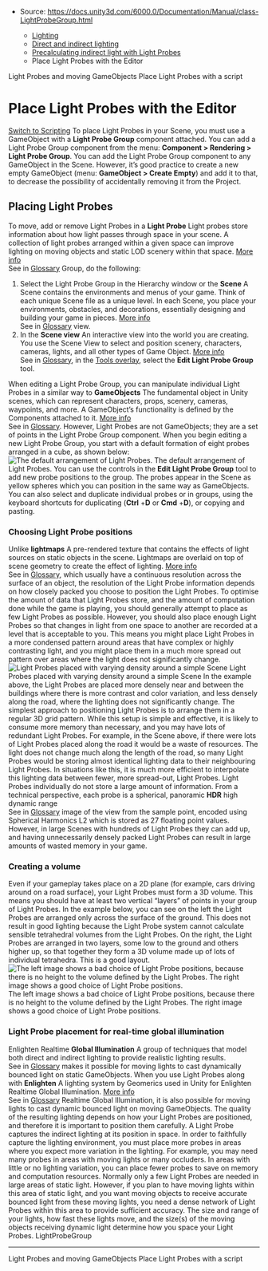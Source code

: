 * Source: https://docs.unity3d.com/6000.0/Documentation/Manual/class-LightProbeGroup.html

  * [Lighting](https://docs.unity3d.com/6000.0/Documentation/Manual/LightingOverview.html)
  * [Direct and indirect lighting](https://docs.unity3d.com/6000.0/Documentation/Manual/direct-and-indirect-lighting.html)
  * [Precalculating indirect light with Light Probes](https://docs.unity3d.com/6000.0/Documentation/Manual/LightProbes-landing.html)
  * Place Light Probes with the Editor


[](https://docs.unity3d.com/6000.0/Documentation/Manual/LightProbes-MovingObjects.html)
Light Probes and moving GameObjects
[](https://docs.unity3d.com/6000.0/Documentation/Manual/LightProbes-Placing-Scripting.html)
Place Light Probes with a script
# Place Light Probes with the Editor
[Switch to Scripting](https://docs.unity3d.com/6000.0/Documentation/ScriptReference/LightProbeGroup.html "Go to LightProbeGroup page in the Scripting Reference")
To place Light Probes in your Scene, you must use a GameObject with a **Light Probe Group** component attached. You can add a Light Probe Group component from the menu: **Component > Rendering > Light Probe Group**.
You can add the Light Probe Group component to any GameObject in the Scene. However, it’s good practice to create a new empty GameObject (menu: **GameObject > Create Empty**) and add it to that, to decrease the possibility of accidentally removing it from the Project.
## Placing Light Probes
To move, add or remove Light Probes in a **Light Probe** Light probes store information about how light passes through space in your scene. A collection of light probes arranged within a given space can improve lighting on moving objects and static LOD scenery within that space. [More info](https://docs.unity3d.com/6000.0/Documentation/Manual/LightProbes.html)  
See in [Glossary](https://docs.unity3d.com/6000.0/Documentation/Manual/Glossary.html#LightProbe) Group, do the following:
  1. Select the Light Probe Group in the Hierarchy window or the **Scene** A Scene contains the environments and menus of your game. Think of each unique Scene file as a unique level. In each Scene, you place your environments, obstacles, and decorations, essentially designing and building your game in pieces. [More info](https://docs.unity3d.com/6000.0/Documentation/Manual/CreatingScenes.html)  
See in [Glossary](https://docs.unity3d.com/6000.0/Documentation/Manual/Glossary.html#Scene) view.
  2. In the **Scene view** An interactive view into the world you are creating. You use the Scene View to select and position scenery, characters, cameras, lights, and all other types of Game Object. [More info](https://docs.unity3d.com/6000.0/Documentation/Manual/UsingTheSceneView.html)  
See in [Glossary](https://docs.unity3d.com/6000.0/Documentation/Manual/Glossary.html#SceneView), in the [Tools overlay](https://docs.unity3d.com/6000.0/Documentation/Manual/default-overlays-reference.html), select the **Edit Light Probe Group** tool.


When editing a Light Probe Group, you can manipulate individual Light Probes in a similar way to **GameObjects** The fundamental object in Unity scenes, which can represent characters, props, scenery, cameras, waypoints, and more. A GameObject’s functionality is defined by the Components attached to it. [More info](https://docs.unity3d.com/6000.0/Documentation/Manual/class-GameObject.html)  
See in [Glossary](https://docs.unity3d.com/6000.0/Documentation/Manual/Glossary.html#GameObject). However, Light Probes are not GameObjects; they are a set of points in the Light Probe Group component.
When you begin editing a new Light Probe Group, you start with a default formation of eight probes arranged in a cube, as shown below:
![The default arrangement of Light Probes.](https://docs.unity3d.com/6000.0/Documentation/uploads/Main/class-LightProbeGroup-9.png) The default arrangement of Light Probes.
You can use the controls in the **Edit Light Probe Group** tool to add new probe positions to the group. The probes appear in the Scene as yellow spheres which you can position in the same way as GameObjects. You can also select and duplicate individual probes or in groups, using the keyboard shortcuts for duplicating (**Ctrl** +**D** or **Cmd** +**D**), or copying and pasting.
### Choosing Light Probe positions
Unlike **lightmaps** A pre-rendered texture that contains the effects of light sources on static objects in the scene. Lightmaps are overlaid on top of scene geometry to create the effect of lighting. [More info](https://docs.unity3d.com/6000.0/Documentation/Manual/Lightmapping.html)  
See in [Glossary](https://docs.unity3d.com/6000.0/Documentation/Manual/Glossary.html#Lightmap), which usually have a continuous resolution across the surface of an object, the resolution of the Light Probe information depends on how closely packed you choose to position the Light Probes.
To optimise the amount of data that Light Probes store, and the amount of computation done while the game is playing, you should generally attempt to place as few Light Probes as possible. However, you should also place enough Light Probes so that changes in light from one space to another are recorded at a level that is acceptable to you. This means you might place Light Probes in a more condensed pattern around areas that have complex or highly contrasting light, and you might place them in a much more spread out pattern over areas where the light does not significantly change.
![Light Probes placed with varying density around a simple Scene](https://docs.unity3d.com/6000.0/Documentation/uploads/Main/class-LightProbeGroup-10.png) Light Probes placed with varying density around a simple Scene
In the example above, the Light Probes are placed more densely near and between the buildings where there is more contrast and color variation, and less densely along the road, where the lighting does not significantly change.
The simplest approach to positioning Light Probes is to arrange them in a regular 3D grid pattern. While this setup is simple and effective, it is likely to consume more memory than necessary, and you may have lots of redundant Light Probes. For example, in the Scene above, if there were lots of Light Probes placed along the road it would be a waste of resources. The light does not change much along the length of the road, so many Light Probes would be storing almost identical lighting data to their neighbouring Light Probes. In situations like this, it is much more efficient to interpolate this lighting data between fewer, more spread-out, Light Probes.
Light Probes individually do not store a large amount of information. From a technical perspective, each probe is a spherical, panoramic **HDR** high dynamic range  
See in [Glossary](https://docs.unity3d.com/6000.0/Documentation/Manual/Glossary.html#HDR) image of the view from the sample point, encoded using Spherical Harmonics L2 which is stored as 27 floating point values. However, in large Scenes with hundreds of Light Probes they can add up, and having unnecessarily densely packed Light Probes can result in large amounts of wasted memory in your game.
### Creating a volume
Even if your gameplay takes place on a 2D plane (for example, cars driving around on a road surface), your Light Probes must form a 3D volume.
This means you should have at least two vertical “layers” of points in your group of Light Probes.
In the example below, you can see on the left the Light Probes are arranged only across the surface of the ground. This does not result in good lighting because the Light Probe system cannot calculate sensible tetrahedral volumes from the Light Probes.
On the right, the Light Probes are arranged in two layers, some low to the ground and others higher up, so that together they form a 3D volume made up of lots of individual tetrahedra. This is a good layout.
![The left image shows a bad choice of Light Probe positions, because there is no height to the volume defined by the Light Probes. The right image shows a good choice of Light Probe positions.](https://docs.unity3d.com/6000.0/Documentation/uploads/Main/class-LightProbeGroup-11.png) The left image shows a bad choice of Light Probe positions, because there is no height to the volume defined by the Light Probes. The right image shows a good choice of Light Probe positions.
### Light Probe placement for real-time global illumination
Enlighten Realtime **Global Illumination** A group of techniques that model both direct and indirect lighting to provide realistic lighting results.  
See in [Glossary](https://docs.unity3d.com/6000.0/Documentation/Manual/Glossary.html#globalillumination) makes it possible for moving lights to cast dynamically bounced light on static GameObjects.
When you use Light Probes along with **Enlighten** A lighting system by Geomerics used in Unity for Enlighten Realtime Global Illumination. [More info](https://www.siliconstudio.co.jp/en/products-service/enlighten/)  
See in [Glossary](https://docs.unity3d.com/6000.0/Documentation/Manual/Glossary.html#Enlighten) Realtime Global Illumination, it is also possible for moving lights to cast dynamic bounced light on moving GameObjects. The quality of the resulting lighting depends on how your Light Probes are positioned, and therefore it is important to position them carefully.
A Light Probe captures the indirect lighting at its position in space. In order to faithfully capture the lighting environment, you must place more probes in areas where you expect more variation in the lighting. For example, you may need many probes in areas with moving lights or many occluders. In areas with little or no lighting variation, you can place fewer probes to save on memory and computation resources.
Normally only a few Light Probes are needed in large areas of static light. However, if you plan to have moving lights within this area of static light, and you want moving objects to receive accurate bounced light from these moving lights, you need a dense network of Light Probes within this area to provide sufficient accuracy. The size and range of your lights, how fast these lights move, and the size(s) of the moving objects receiving dynamic light determine how you space your Light Probes.
LightProbeGroup
* * *
[](https://docs.unity3d.com/6000.0/Documentation/Manual/LightProbes-MovingObjects.html)
Light Probes and moving GameObjects
[](https://docs.unity3d.com/6000.0/Documentation/Manual/LightProbes-Placing-Scripting.html)
Place Light Probes with a script
